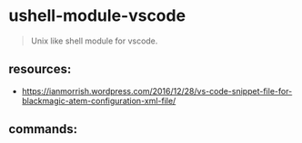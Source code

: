 # ushell-module-vscode
> Unix like shell module for vscode.

## resources:
+ https://ianmorrish.wordpress.com/2016/12/28/vs-code-snippet-file-for-blackmagic-atem-configuration-xml-file/

## commands:
